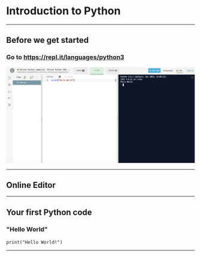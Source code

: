 # Introduction to Python

---

## Before we get started
### Go to https://repl.it/languages/python3
![](assets/img/replit.png)

---
## Online Editor

---

## Your first Python code
### "Hello World"
```
print("Hello World!")
```

---
